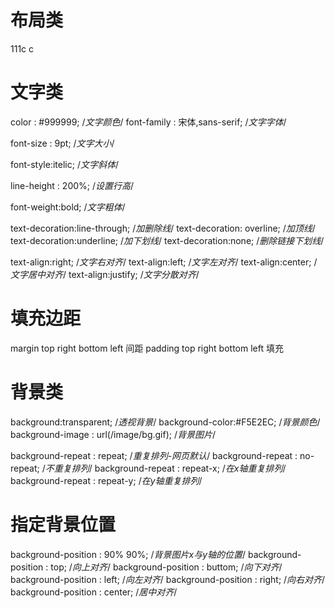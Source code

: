 # 布局类
111c
c

# 文字类
  color : #999999; /*文字颜色*/
  font-family : 宋体,sans-serif; /*文字字体*/

  font-size : 9pt; /*文字大小*/

  font-style:itelic; /*文字斜体*/

  line-height : 200%; /*设置行高*/

  font-weight:bold; /*文字粗体*/

  text-decoration:line-through; /*加删除线*/
  text-decoration: overline; /*加顶线*/
  text-decoration:underline; /*加下划线*/
  text-decoration:none; /*删除链接下划线*/

  text-align:right; /*文字右对齐*/ 
  text-align:left; /*文字左对齐*/
  text-align:center; /*文字居中对齐*/
  text-align:justify; /*文字分散对齐*/

# 填充边距
margin  top right bottom left  间距
padding top right bottom left  填充

# 背景类
background:transparent; /*透视背景*/ 
background-color:#F5E2EC; /*背景颜色*/ 
background-image : url(/image/bg.gif); /*背景图片*/

background-repeat : repeat; /*重复排列-网页默认*/
background-repeat : no-repeat; /*不重复排列*/
background-repeat : repeat-x; /*在x轴重复排列*/
background-repeat : repeat-y; /*在y轴重复排列*/

# 指定背景位置
background-position : 90% 90%; /*背景图片x与y轴的位置*/
background-position : top; /*向上对齐*/
background-position : buttom; /*向下对齐*/
background-position : left; /*向左对齐*/
background-position : right; /*向右对齐*/
background-position : center; /*居中对齐*/


